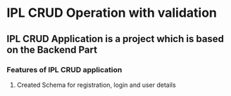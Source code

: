 # IPL CRUD Operation with validation

## IPL CRUD Application is a project which is based on the Backend Part
### Features of IPL CRUD application
1. Created Schema for registration, login and user details

